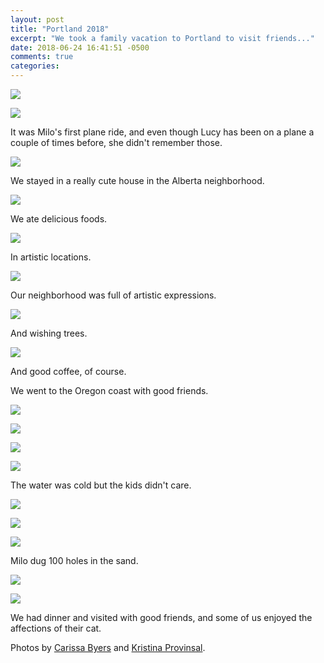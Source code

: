 ```yaml
---
layout: post
title: "Portland 2018"
excerpt: "We took a family vacation to Portland to visit friends..."
date: 2018-06-24 16:41:51 -0500
comments: true
categories: 
---
```


![](/assets/2018/06/DSC_3428.jpg)

![](/assets/2018/06/DSC_4132.jpg)

It was Milo's first plane ride, and even though Lucy has been on a plane a couple of times before, she didn't remember those.

![](/assets/2018/06/DSC_3397.jpg)

We stayed in a really cute house in the Alberta neighborhood.

![](/assets/2018/06/ACS_0069.JPG)

We ate delicious foods.

![](/assets/2018/06/DSC_3254.jpg)

In artistic locations.

![](/assets/2018/06/DSC_3326.jpg)

Our neighborhood was full of artistic expressions.

![](/assets/2018/06/ACS_0071.JPG)

And wishing trees.

![](/assets/2018/06/DSC_3332.jpg)

And good coffee, of course.

We went to the Oregon coast with good friends.

![](/assets/2018/06/ACS_0039.JPG)

![](/assets/2018/06/ACS_0041.JPG)

![](/assets/2018/06/ACS_0058.JPG)

![](/assets/2018/06/DSC_3537.jpg)

The water was cold but the kids didn't care.

![](/assets/2018/06/DSC_3619.jpg)

![](/assets/2018/06/42836336532_6d2f3fb4d8_k.jpg)

![](/assets/2018/06/41074459130_5b2b330449_k.jpg)

Milo dug 100 holes in the sand.

![](/assets/2018/06/42836331862_33a3be8926_k.jpg)

![](/assets/2018/06/41050002260_f293e539d6_k.jpg)

We had dinner and visited with good friends, and some of us enjoyed the affections of their cat.

Photos by [Carissa Byers](http://carissabyers.com/) and [Kristina Provinsal](https://www.flickr.com/photos/visualempathy/).
